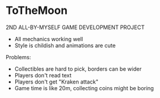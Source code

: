 # ToTheMoon
2ND ALL-BY-MYSELF GAME DEVELOPMENT PROJECT

+ All mechanics working well
+ Style is childish and animations are cute


Problems:
- Collectibles are hard to pick, borders can be wider
- Players don't read text
- Players don't get "Kraken attack"
- Game time is like 20m, collecting coins might be boring
